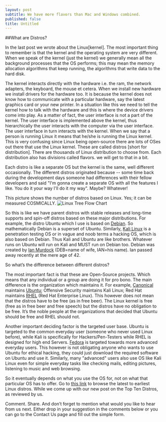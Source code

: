 ```yaml
---
layout: post
subtitle: We have more flavors than Mac and Windows combined.
published: false
title: Untitled
---
```


##What are Distros?

In the last post we wrote about the Linux[kernel]. The most important thing to remember is that the kernel and the operating system are very different. When we speak of the kernel (just the kernel) we generally mean all the background processes that the OS performs; this may mean the memory allocation algorithms that keep running, the algorithms that write data to the hard disk.
 
The kernel interacts directly with the hardware i.e. the ram, the network adapters, the keyboard, the mouse et cetera. When we install new hardware we install drivers for the hardware too. It is because the kernel does not know how to communicate with a particular hardware, say the latest graphics card or your new printer. In a situation like this we need to tell the kernel how to talk with the hardware and this is where the device drivers come into play.
As a matter of fact, the user interface is not a part of the kernel. The user interface is implemented above the kernel, thus hierarchically the user interacts with the computer via the user interface. The user interface in turn interacts with the kernel. When we say that a person is running Linux it means that he/she is running the Linux kernel. This is very confusing since Linux being open-source there are lots of OSes out there that use the Linux kernel. These are called distros [short for distribution]. There are thousands of Linux distribution to choose from.
Each distribution also has divisions called flavors. we will get to that in a bit.

Each distro is like a separate OS but the kernel is the same, well different occasionally. The different distros originated because -- 
some time back during the development days someone had differences with their fellow developers and said "I'm gonna create a separate OS with all the features I like. You do it your way I'll do it my way". Maybe? Whatever!

This picture shows the number of distros based on Linux. Yes; it can be measured COSMICALLY.
![Linux Tree Flow Chart]({{site.baseurl}}/http://www.telemetro.dk/LIST-OF-LINUX-DISTRIBUTIONS.png)

So this is like we have parent distros with stable releases and long-time supports and spin-off distros based on these major distributions. For example, the distro Ubuntu which I use is based on [Debian]( https://www.debian.org/). So mathematically Debian is a superset of Ubuntu. Similarly, [Kali Linux]( https://www.kali.org/) is a penetration testing OS or in vague and noob terms a hacking OS, which is also based on Debian. Thus Kali and Ubuntu are like brothers. Whatever runs on Ubuntu will run on Kali and MUST run on Debian too. Debian was created by [Ian Murdock]( https://en.wikipedia.org/wiki/Ian_Murdock) (DEB=name of wife, IAN=his name). Ian passed away recently at the mere age of 42.

So what’s the difference between different distros?

The most important fact is that these are Open-Source projects. Which means that any individual or a group are doing it for pro bono. The main difference is the organization which maintains it. For example, [Canonical]( www.canonical.com/) maintains [Ubuntu]( www.ubuntu.com/); Offensive Security maintains Kali Linux; Red Hat maintains [RHEL]( www.redhat.com/en) (Red Hat Enterprise Linux). This however does not mean that the distros have to be free (as in free beer). The Linux kernel is free (free as in free beer and free speech) but the distros have no obligation to be free. It’s the noble people at the organizations that decided that Ubuntu should be free and RHEL should not.

Another important deciding factor is the targeted user base. Ubuntu is targeted to the common everyday user (someone who never used Linux before), while Kali is specifically for Hackers/Pen-Testers while RHEL is designed for high end Servers. [Fedora]( https://getfedora.org/) is targeted towards more advanced everyday users.  This however is not obligating anyone who wants to use Ubuntu for ethical hacking, they could just download the required software on Ubuntu and use it. Similarly, many "advanced" users also use OS like Kali Linux even for simple everyday tasks like checking mails, editing pictures, listening to music and web browsing.

So it eventually depends on what you use the OS for, not on what that particular OS has to offer. Go to [this link]( distrowatch.com/) to browse the latest to earliest Linux distros. While we come up with our new post on the Top Ten Distros, as reviewed by us.

Comment. Share. And don’t forget to mention what would you like to hear from us next. Either drop in your suggestion in the comments below or you can go to the Contact Us page and fill out the simple form.
